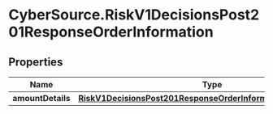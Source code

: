 # CyberSource.RiskV1DecisionsPost201ResponseOrderInformation

## Properties
Name | Type | Description | Notes
------------ | ------------- | ------------- | -------------
**amountDetails** | [**RiskV1DecisionsPost201ResponseOrderInformationAmountDetails**](RiskV1DecisionsPost201ResponseOrderInformationAmountDetails.md) |  | [optional] 


